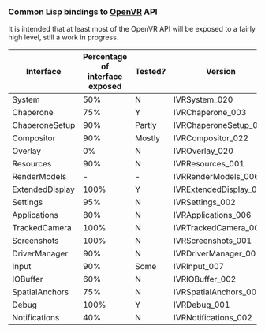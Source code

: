 ### Common Lisp bindings to [OpenVR](https://github.com/ValveSoftware/openvr/) API

It is intended that at least most of the OpenVR API will be exposed to a fairly high level, still a work in progress.

Interface | Percentage of interface exposed | Tested? | Version
--- | --- | --- | ---
System | 50% | N | IVRSystem_020
Chaperone | 75% | Y | IVRChaperone_003
ChaperoneSetup | 90% | Partly | IVRChaperoneSetup_006
Compositor | 90% | Mostly | IVRCompositor_022
Overlay | 0% | N | IVROverlay_020
Resources | 90% | N | IVRResources_001
RenderModels | -  | - | IVRRenderModels_006
ExtendedDisplay | 100% | Y | IVRExtendedDisplay_001
Settings | 95% | N | IVRSettings_002
Applications | 80% | N | IVRApplications_006
TrackedCamera | 100% | N | IVRTrackedCamera_006
Screenshots | 100% | N | IVRScreenshots_001
DriverManager | 90% | N | IVRDriverManager_001
Input | 90% | Some | IVRInput_007
IOBuffer | 60% | N | IVRIOBuffer_002
SpatialAnchors | 75% | N | IVRSpatialAnchors_001
Debug | 100% | Y | IVRDebug_001
Notifications | 40% | N | IVRNotifications_002
